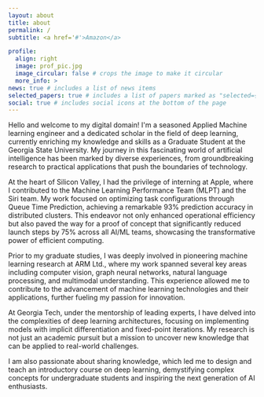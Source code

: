 ```yaml
---
layout: about
title: about
permalink: /
subtitle: <a href='#'>Amazon</a>

profile:
  align: right
  image: prof_pic.jpg
  image_circular: false # crops the image to make it circular
  more_info: >
news: true # includes a list of news items
selected_papers: true # includes a list of papers marked as "selected={true}"
social: true # includes social icons at the bottom of the page
---
```


Hello and welcome to my digital domain! I'm a seasoned Applied Machine learning engineer and a dedicated scholar in the field of deep learning, currently enriching my knowledge and skills as a Graduate Student at the Georgia State University. My journey in this fascinating world of artificial intelligence has been marked by diverse experiences, from groundbreaking research to practical applications that push the boundaries of technology.


At the heart of Silicon Valley, I had the privilege of interning at Apple, where I contributed to the Machine Learning Performance Team (MLPT) and the Siri team. My work focused on optimizing task configurations through Queue Time Prediction, achieving a remarkable 93% prediction accuracy in distributed clusters. This endeavor not only enhanced operational efficiency but also paved the way for a proof of concept that significantly reduced launch steps by 75% across all AI/ML teams, showcasing the transformative power of efficient computing.

Prior to my graduate studies, I was deeply involved in pioneering machine learning research at ARM Ltd., where my work spanned several key areas including computer vision, graph neural networks, natural language processing, and multimodal understanding. This experience allowed me to contribute to the advancement of machine learning technologies and their applications, further fueling my passion for innovation.

At Georgia Tech, under the mentorship of leading experts, I have delved into the complexities of deep learning architectures, focusing on implementing models with implicit differentiation and fixed-point iterations. My research is not just an academic pursuit but a mission to uncover new knowledge that can be applied to real-world challenges.

I am also passionate about sharing knowledge, which led me to design and teach an introductory course on deep learning, demystifying complex concepts for undergraduate students and inspiring the next generation of AI enthusiasts.